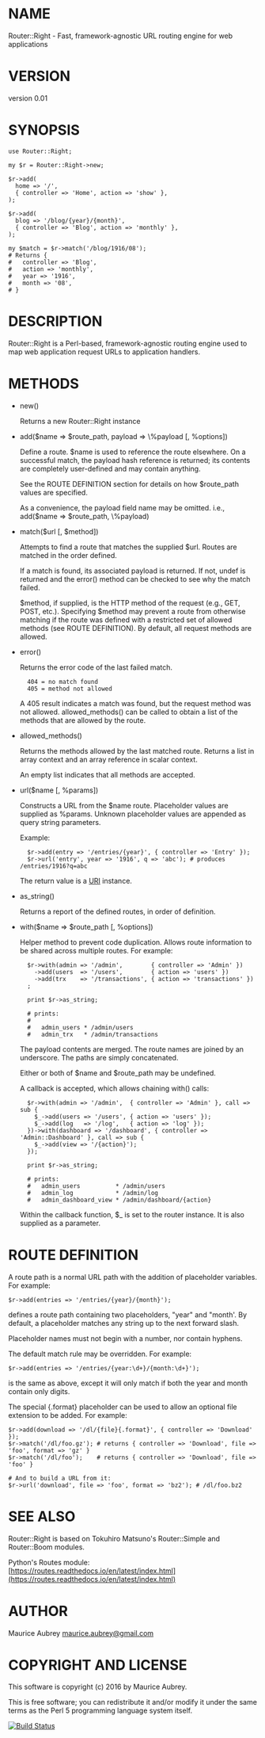 # NAME

Router::Right - Fast, framework-agnostic URL routing engine for web applications

# VERSION

version 0.01

# SYNOPSIS

    use Router::Right;

    my $r = Router::Right->new;

    $r->add(
      home => '/',
      { controller => 'Home', action => 'show' },
    );

    $r->add(
      blog => '/blog/{year}/{month}',
      { controller => 'Blog', action => 'monthly' },
    );

    my $match = $r->match('/blog/1916/08'); 
    # Returns {
    #   controller => 'Blog',
    #   action => 'monthly',
    #   year => '1916',
    #   month => '08',
    # }

# DESCRIPTION

Router::Right is a Perl-based, framework-agnostic routing engine used to
map web application request URLs to application handlers.

# METHODS

- new()

    Returns a new Router::Right instance

- add($name => $route\_path, payload => \\%payload \[, %options\])

    Define a route. $name is used to reference the route elsewhere.
    On a successful match, the payload hash reference is returned; its contents are
    completely user-defined and may contain anything.

    See the ROUTE DEFINITION section for details on how $route\_path values are
    specified.

    As a convenience, the payload field name may be omitted. i.e., 
    add($name => $route\_path, \\%payload)

- match($url \[, $method\])

    Attempts to find a route that matches the supplied $url. Routes are
    matched in the order defined.

    If a match is found, its associated payload is returned. If not, undef
    is returned and the error() method can be checked to see why the match
    failed.

    $method, if supplied, is the HTTP method of the request
    (e.g., GET, POST, etc.). Specifying $method may prevent a route
    from otherwise matching if the route was defined with a restricted set of allowed
    methods (see ROUTE DEFINITION). By default, all request methods are allowed.

- error()

    Returns the error code of the last failed match.

        404 = no match found
        405 = method not allowed

    A 405 result indicates a match was found, but the request method was
    not allowed. allowed\_methods() can be called to obtain a list of the methods
    that are allowed by the route.

- allowed\_methods()

    Returns the methods allowed by the last matched route.
    Returns a list in array context and an array reference in scalar context.

    An empty list indicates that all methods are accepted.

- url($name \[, %params\])

    Constructs a URL from the $name route. Placeholder values are supplied as
    %params. Unknown placeholder values are appended as query string parameters.

    Example:

        $r->add(entry => '/entries/{year}', { controller => 'Entry' });
        $r->url('entry', year => '1916', q => 'abc'); # produces /entries/1916?q=abc 

    The return value is a [URI](https://metacpan.org/pod/URI) instance.

- as\_string()

    Returns a report of the defined routes, in order of definition.

- with($name => $route\_path \[, %options\])

    Helper method to prevent code duplication. Allows route information to be
    shared across multiple routes. For example:

        $r->with(admin => '/admin',        { controller => 'Admin' })
          ->add(users  => '/users',        { action => 'users' })
          ->add(trx    => '/transactions', { action => 'transactions' })
        ;

        print $r->as_string;

        # prints:
        #
        #   admin_users * /admin/users
        #   admin_trx   * /admin/transactions

    The payload contents are merged. The route names are joined by an underscore.
    The paths are simply concatenated.

    Either or both of $name and $route\_path may be undefined.

    A callback is accepted, which allows chaining with() calls:

        $r->with(admin => '/admin',  { controller => 'Admin' }, call => sub {
          $_->add(users => '/users', { action => 'users' });
          $_->add(log   => '/log',   { action => 'log' });
        })->with(dashboard => '/dashboard', { controller => 'Admin::Dashboard' }, call => sub {
          $_->add(view => '/{action}');
        });

        print $r->as_string;

        # prints:
        #   admin_users          * /admin/users
        #   admin_log            * /admin/log
        #   admin_dashboard_view * /admin/dashboard/{action}

    Within the callback function, $\_ is set to the router instance.
    It is also supplied as a parameter.

# ROUTE DEFINITION

A route path is a normal URL path with the addition of placeholder variables.
For example:

    $r->add(entries => '/entries/{year}/{month}');

defines a route path containing two placeholders, "year" and "month'.
By default, a placeholder matches any string up to the next forward slash.

Placeholder names must not begin with a number, nor contain hyphens.

The default match rule may be overridden. For example:

    $r->add(entries => '/entries/{year:\d+}/{month:\d+}');

is the same as above, except it will only match if both the year and month
contain only digits.

The special {.format} placeholder can be used to allow an optional file
extension to be added. For example:

    $r->add(download => '/dl/{file}{.format}', { controller => 'Download' });
    $r->match('/dl/foo.gz'); # returns { controller => 'Download', file => 'foo', format => 'gz' }
    $r->match('/dl/foo');    # returns { controller => 'Download', file => 'foo' }

    # And to build a URL from it:
    $r->url('download', file => 'foo', format => 'bz2'); # /dl/foo.bz2

# SEE ALSO

Router::Right is based on Tokuhiro Matsuno's Router::Simple and
Router::Boom modules.

Python's Routes module:
[https://routes.readthedocs.io/en/latest/index.html](https://routes.readthedocs.io/en/latest/index.html)

# AUTHOR

Maurice Aubrey <maurice.aubrey@gmail.com>

# COPYRIGHT AND LICENSE

This software is copyright (c) 2016 by Maurice Aubrey.

This is free software; you can redistribute it and/or modify it under
the same terms as the Perl 5 programming language system itself.

[![Build Status](https://travis-ci.org/mla/router-right.svg?branch=master)](https://travis-ci.org/mla/router-right)
